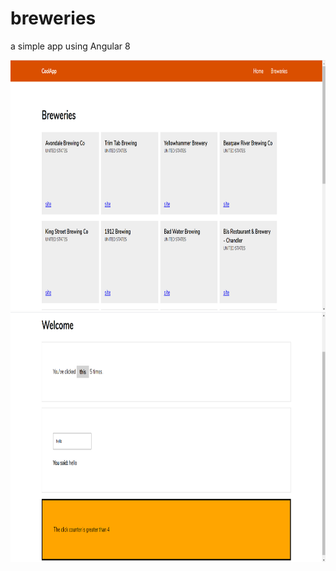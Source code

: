 # breweries
a simple app using Angular 8

<img src="s1.png" width="800" height="400">
<img src="s2.png" width="800" height="400">
